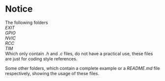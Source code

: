 # Notice
The following folders <br>
*EXIT* <br>
*GPIO*  <br>
*NVIC*  <br>
*RCC*  <br>
*TIM*  <br>
Which only contain *.h* and *.c* files, do not have a practical use, these files are just for coding style references.

Some other folders, which contain a complete example or a *README.md* file respectively, showing the usage of these files.
